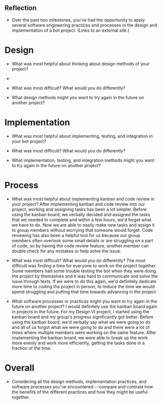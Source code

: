 ## Reflection
- Over the past two milestones, you've had the opportunity to apply several software engineering practices and processes in the design and implementation of a bot project. (Links to an external site.)

# Design
- What was most helpful about thinking about design methods of your project?
- 

- What was most difficult? What would you do differently?

- What design methods might you want to try again in the future on another project?


# Implementation
- What was most helpful about implementing, testing, and integration in your bot project?

- What was most difficult? What would you do differently?

- What implementation, testing, and integration methods might you want to try again in the future on another project?


# Process
- What was most helpful about implementing kanban and code review in your project?
After implementing kanban and code review into our project, working and assigning tasks has been a lot simpler. Before using the kanban board, we verbally decided and assigned the tasks that we needed to complete and within a few hours, we'd forget what we have to do. Now we are able to easily make new tasks and assign it to group members without worrying that someone would forget. Code reviewing has also been a helpful tool for us because our group members often overlook some small details or are struggling on a part of code, so by having the code review feature, another member can double check for any mistakes or help solve the issue.

- What was most difficult? What would you do differently?
The most difficult was finding a time for everyone to work on the project together. Some members had some trouble testing the bot when they were doing the project by themselves and it was hard to communicate and solve the issue through texts. If we were to do this again, we'd definitely dedicate more time to coding the project in person, to reduce the time we would spend struggling and putting that time towards advancing in the project.

- What software processes or practices might you want to try again in the future on another project?
I would definitely use the kanban board again in projects in the future. For my Design VI project, I started using the kanban board and my group's progress significantly got better. Before using the kanban board, we'd verbally say what we were going to do and all of us forgot what we were going to do and there were a lot of times where multiple members were working on the same feature. After implementing the kanban board, we were able to break up the work more evenly and work more efficiently, getting the tasks done in a fraction of the time.


# Overall
- Considering all the design methods, implementation practices, and software processes you've encountered---compare and contrast how the benefits of the different practices and how they might be useful together.


